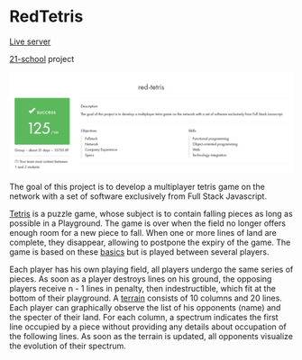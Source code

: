 

# RedTetris

[Live server](https://red-tetris-project.herokuapp.com/)

[21-school](https://21-school.ru/') project

![img.png](img.png)

The goal of this project is to develop a multiplayer tetris game on the network with a set of software exclusively
from Full Stack Javascript.

[Tetris](https://en.wikipedia.org/wiki/Tetris) is a puzzle game, whose subject is to contain falling pieces
as  long as possible in a Playground. The game is over when the field no longer offers enough
room for a new piece to fall. When one or more lines of land are complete, they disappear,
allowing to postpone the expiry of the game.
The game is based on these [basics](https://harddrop.com/wiki/Tetris_Wiki) but is played between several
players.

Each player has his own playing field, all players undergo the same series of pieces.
As soon as a player destroys lines on his ground, the opposing players receive n - 1 lines
in penalty, then indestructible, which fit at the bottom of their playground.
A [terrain](https://en.wikipedia.org/wiki/Tetromino) consists of 10 columns and 20 lines. Each player can
graphically observe the list of his opponents (name) and the specter of their land. For each column, a spectrum
indicates the first line occupied by a piece without providing any details about occupation
of the following lines. As soon as the terrain is updated, all opponents visualize the
evolution of their spectrum.

